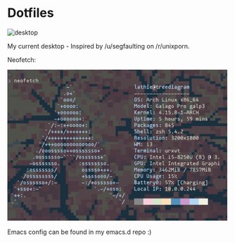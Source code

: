 # Dotfiles

![desktop](https://github.com/Lathie/config/blob/master/desktop.gif)

My current desktop - Inspired by /u/segfaulting on /r/unixporn.

Neofetch:

<img width="500" alt="portfolio_view" src="https://github.com/Lathie/config/blob/master/neofetch.png">

Emacs config can be found in my emacs.d repo :) 

